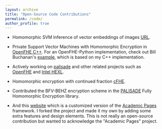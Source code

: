 ```yaml
---
layout: archive
title: "Open-Source Code Contributions"
permalink: /code/
author_profile: true
---
```


* Homomorphic SVM Inference of vector embeddings of images [URL](https://github.com/caesaretos/embed-svm-fhe).
  
* Private Support Vector Machines with Homomorphic Encryption in [OpenFHE C++](https://github.com/caesaretos/svm-fhe). For an OpenFHE-Python implementation, check out Bill Buchanan's [example](https://github.com/openfheorg/education/tree/main/openfhe_svm), which is based on my C++ implementation.
  
* Actively working on [palisade](https://gitlab.com/palisade/palisade-development) and other related projects such as [OpenFHE](https://github.com/openfheorg/openfhe-development) and [Intel HEXL](https://github.com/openfheorg/openfhe-hexl).
  
* Homomorphic encryption with continued fraction [cFHE](https://github.com/heewon-chung/cfhe).
  
* Contributed the BFV-BEHZ encryption scheme in the [PALISADE](https://palisade-crypto.org/) Fully Homomorphic Encryption library.
  
* And this [website](https://www.ahmadalbadawi.com) which is a customized version of the [Academic Pages](https://github.com/academicpages/academicpages.github.io) framework. I forked the project and made it my own by adding some extra features and design elements. This is not really an open-source contribution but wanted to acknowledge the "Academic Pages" project.